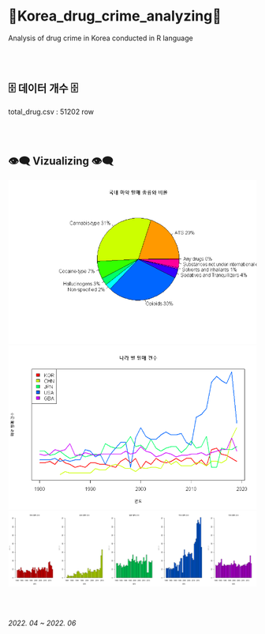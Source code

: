 # 💉Korea_drug_crime_analyzing💉
Analysis of drug crime in Korea conducted in R language

<br><br>

## 🗄️ 데이터 개수 🗄️
total_drug.csv : 51202 row

<br><br>

## 👁️‍🗨️ Vizualizing 👁️‍🗨️


<img src="./viz/국내 마약 밀매 종류와 비율.png">
<br>
<img src="./viz/나라 별 밀매 건수_파이차트.png">
<br>
<img src="./viz/나라 별 밀매 건수_막대그래프.png">

<br><br>

*2022. 04 ~ 2022. 06*
